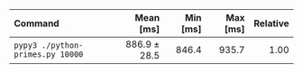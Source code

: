 | Command | Mean [ms] | Min [ms] | Max [ms] | Relative |
|:---|---:|---:|---:|---:|
| `pypy3 ./python-primes.py 10000` | 886.9 ± 28.5 | 846.4 | 935.7 | 1.00 |
